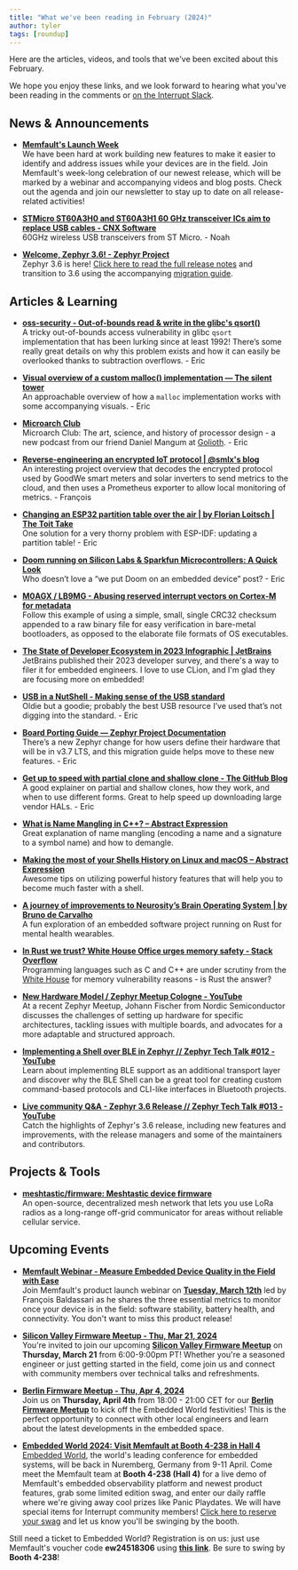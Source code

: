```yaml
---
title: "What we've been reading in February (2024)"
author: tyler
tags: [roundup]
---
```


<!-- excerpt start -->

Here are the articles, videos, and tools that we've been excited about this
February. 

<!-- excerpt end -->

We hope you enjoy these links, and we look forward to hearing what you've been
reading in the comments or [on the Interrupt Slack](https://interrupt-slack.herokuapp.com/).


## News & Announcements
- [**Memfault's Launch Week**](https://go.memfault.com/memfault-launch-week-march-2024)<br>
We have been hard at work building new features to make it easier to identify and address issues while your devices are in the field. Join Memfault's week-long celebration of our newest release, which will be marked by a webinar and accompanying videos and blog posts. Check out the agenda and join our newsletter to stay up to date on all release-related activities!  

- [**STMicro ST60A3H0 and ST60A3H1 60 GHz transceiver ICs aim to replace USB cables - CNX Software**](https://www.cnx-software.com/2024/02/22/stmicro-st60a3h0-and-st60a3h1-60-ghz-transceiver-ics-aim-to-replace-usb-cables/?amp=1)<br>
60GHz wireless USB transceivers from ST Micro. - Noah

- [**Welcome, Zephyr 3.6! - Zephyr Project**](https://www.zephyrproject.org/welcome-zephyr-3-6/)<br>
Zephyr 3.6 is here! [Click here to read the full release notes](https://docs.zephyrproject.org/latest/releases/release-notes-3.6.html) and transition to 3.6 using the accompanying [migration guide](https://docs.zephyrproject.org/latest/releases/release-notes-3.6.html). 


## Articles & Learning
- [**oss-security - Out-of-bounds read & write in the glibc's qsort()**](https://www.openwall.com/lists/oss-security/2024/01/30/7)<br>
A tricky out-of-bounds access vulnerability in glibc `qsort` implementation that has been lurking since at least 1992! There’s some really great details on why this problem exists and how it can easily be overlooked thanks to subtraction overflows. - Eric

- [**Visual overview of a custom malloc() implementation — The silent tower**](https://silent-tower.net/projects/visual-overview-malloc#fnref:2-Mmap)<br>
An approachable overview of how a `malloc` implementation works with some accompanying visuals. - Eric

- [**Microarch Club**](https://microarch.club/)<br>
Microarch Club: The art, science, and history of processor design - a new podcast from our friend Daniel Mangum at [Golioth](https://golioth.io/). - Eric

- [**Reverse-engineering an encrypted IoT protocol | @smlx's blog**](https://smlx.dev/posts/goodwe-sems-protocol-teardown/)<br>
An interesting project overview that decodes the encrypted protocol used by GoodWe smart meters and solar inverters to send metrics to the cloud, and then uses a Prometheus exporter to allow local monitoring of metrics. - François

- [**Changing an ESP32 partition table over the air | by Florian Loitsch | The Toit Take**](https://blog.toit.io/changing-an-esp32-partition-table-over-the-air-276c86feeba8)<br>
One solution for a very thorny problem with ESP-IDF: updating a partition table! - Eric

- [**Doom running on Silicon Labs & Sparkfun Microcontrollers: A Quick Look**](https://community.silabs.com/s/share/a5UVm00000002Y5MAI/doom-running-on-silicon-labs-sparkfun-microcontrollers-a-quick-look?language=en_US&source=Email&detail=Newsletter&cid=eml-new-blu-022224&mkt_tok=NjM0LVNMVS0zNzkAAAGRcTWjktUpLJn8KTdKnqQPvKeWCtC_jHippIHL15RT0YNDIggH6jJYLXt44qTMDUsFieDGewcR4YbpO-WLcDfmY63FZBSRbMQZHMD9KZaFSJRCJTc)<br>
Who doesn’t love a “we put Doom on an embedded device” post? - Eric

- [**M0AGX / LB9MG - Abusing reserved interrupt vectors on Cortex-M for metadata**](https://m0agx.eu/cortex-m-reserved-vectors-as-metadata.html)<br>
Follow this example of using a simple, small, single CRC32 checksum appended to a raw binary file for easy verification in bare-metal bootloaders, as opposed to the elaborate file formats of OS executables.

- [**The State of Developer Ecosystem in 2023 Infographic | JetBrains**](https://www.jetbrains.com/lp/devecosystem-2023/embedded/)<br>
JetBrains published their 2023 developer survey, and there's a way to filer it for embedded engineers. I love to use CLion, and I'm glad they are focusing more on embedded!

- [**USB in a NutShell - Making sense of the USB standard**](https://www.beyondlogic.org/usbnutshell/usb1.shtml)<br>
Oldie but a goodie; probably the best USB resource I’ve used that’s not digging into the standard. - Eric

- [**Board Porting Guide — Zephyr Project Documentation**](https://docs.zephyrproject.org/latest/hardware/porting/board_porting.html#transition-to-the-current-hardware-model)<br>
There’s a new Zephyr change for how users define their hardware that will be in v3.7 LTS, and this migration guide helps move to these new features. - Eric

- [**Get up to speed with partial clone and shallow clone - The GitHub Blog**](https://github.blog/2020-12-21-get-up-to-speed-with-partial-clone-and-shallow-clone/)<br>
A good explainer on partial and shallow clones, how they work, and when to use different forms. Great to help speed up downloading large vendor HALs. - Eric

- [**What is Name Mangling in C++? – Abstract Expression**](https://abstractexpr.com/2023/01/03/what-is-name-mangling-in-cpp/)<br>
Great explanation of name mangling (encoding a name and a signature to a symbol name) and how to demangle.

- [**Making the most of your Shells History on Linux and macOS – Abstract Expression**](https://abstractexpr.com/2024/02/18/making-the-most-of-your-shells-history-on-linux-and-macos/)<br>
Awesome tips on utilizing powerful history features that will help you to become much faster with a shell.

- [**A journey of improvements to Neurosity’s Brain Operating System | by Bruno de Carvalho**](https://medium.com/@biasedbit/a-journey-of-improvements-to-neurositys-brain-operating-system-8ef6f9af11ac)<br>
A fun exploration of an embedded software project running on Rust for mental health wearables.

- [**In Rust we trust? White House Office urges memory safety - Stack Overflow**](https://stackoverflow.blog/2024/03/04/in-rust-we-trust-white-house-office-urges-memory-safety/)<br>
Programming languages such as C and C++ are under scrutiny from the [White House](https://www.whitehouse.gov/oncd/briefing-room/2024/02/26/memory-safety-fact-sheet/) for memory vulnerability reasons - is Rust the answer? 

- [**New Hardware Model / Zephyr Meetup Cologne - YouTube**](https://www.youtube.com/watch?v=lt-bioPbZgw)<br>
At a recent Zephyr Meetup, Johann Fischer from Nordic Semiconductor discusses the challenges of setting up hardware for specific architectures, tackling issues with multiple boards, and advocates for a more adaptable and structured approach.

- [**Implementing a Shell over BLE in Zephyr // Zephyr Tech Talk #012 - YouTube**](https://www.youtube.com/watch?v=uuev2T0x80Q)<br>
Learn about implementing BLE support as an additional transport layer and discover why the BLE Shell can be a great tool for creating custom command-based protocols and CLI-like interfaces in Bluetooth projects.

- [**Live community Q&A - Zephyr 3.6 Release // Zephyr Tech Talk #013 - YouTube**](https://www.youtube.com/watch?v=ay22XeIlWA0&t=2s)<br>
Catch the highlights of Zephyr's 3.6 release, including new features and improvements, with the release managers and some of the maintainers and contributors. 


## Projects & Tools

- [**meshtastic/firmware: Meshtastic device firmware**](https://github.com/meshtastic/firmware)<br>
An open-source, decentralized mesh network that lets you use LoRa radios as a long-range off-grid communicator for areas without reliable cellular service.


## Upcoming Events
- [**Memfault Webinar - Measure Embedded Device Quality in the Field with Ease**](https://hubs.la/Q02mg8Tc0)<br>
Join Memfault's product launch webinar on [**Tuesday, March 12th**](https://hubs.la/Q02mg8Tc0) led by François Baldassari as he shares the three essential metrics to monitor once your device is in the field: software stability, battery health, and connectivity. You don't want to miss this product release!

- [**Silicon Valley Firmware Meetup - Thu, Mar 21, 2024**](https://www.eventbrite.com/e/silicon-valley-firmware-meetup-tickets-846305822497?aff=oddtdtcreator)<br>
You're invited to join our upcoming [**Silicon Valley Firmware Meetup**](https://www.eventbrite.com/e/silicon-valley-firmware-meetup-tickets-846305822497?aff=oddtdtcreator) on **Thursday, March 21** from 6:00-9:00pm PT!  Whether you're a seasoned engineer or just getting started in the field, come join us and connect with community members over technical talks and refreshments.  
 
- [**Berlin Firmware Meetup - Thu, Apr 4, 2024**](https://www.eventbrite.com/e/berlin-firmware-meetup-tickets-848601318387?aff=oddtdtcreator)<br>
Join us on **Thursday, April 4th** from 18:00 - 21:00 CET for our [**Berlin Firmware Meetup**](https://www.eventbrite.com/e/berlin-firmware-meetup-tickets-848601318387?aff=oddtdtcreator) to kick off the Embedded World festivities! This is the perfect opportunity to connect with other local engineers and learn about the latest developments in the embedded space.

- [**Embedded World 2024: Visit Memfault at Booth 4-238 in Hall 4**](https://hubs.la/Q02kgvHP0)<br>
[Embedded World](https://www.embedded-world.de/en), the world's leading conference for embedded systems, will be back in Nuremberg, Germany from 9-11 April. Come meet the Memfault team at **Booth 4-238 (Hall 4)** for a live demo of Memfault's embedded observability platform and newest product features, grab some limited edition swag, and enter our daily raffle where we're giving away cool prizes like Panic Playdates. We will have special items for Interrupt community members! [Click here to reserve your swag](https://share.hsforms.com/1YlErHzpVT-avI4zPg2SRPA53an2) and let us know you'll be swinging by the booth.

Still need a ticket to Embedded World? Registration is on us: just use Memfault's voucher code **ew24518306** using [**this link**](https://hubs.ly/Q02nrD5R0). Be sure to swing by **Booth 4-238**!


